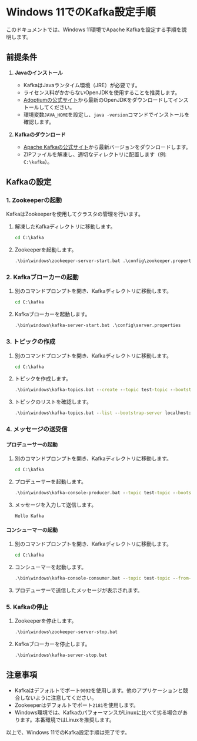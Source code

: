 # Windows 11でのKafka設定手順

このドキュメントでは、Windows 11環境でApache Kafkaを設定する手順を説明します。

## 前提条件
1. **Javaのインストール**
   - KafkaはJavaランタイム環境（JRE）が必要です。
   - ライセンス料がかからないOpenJDKを使用することを推奨します。
   - [Adoptiumの公式サイト](https://adoptium.net/)から最新のOpenJDKをダウンロードしてインストールしてください。
   - 環境変数`JAVA_HOME`を設定し、`java -version`コマンドでインストールを確認します。

2. **Kafkaのダウンロード**
   - [Apache Kafkaの公式サイト](https://kafka.apache.org/downloads)から最新バージョンをダウンロードします。
   - ZIPファイルを解凍し、適切なディレクトリに配置します（例: `C:\kafka`）。

## Kafkaの設定

### 1. Zookeeperの起動
KafkaはZookeeperを使用してクラスタの管理を行います。

1. 解凍したKafkaディレクトリに移動します。
   ```cmd
   cd C:\kafka
   ```

2. Zookeeperを起動します。
   ```cmd
   .\bin\windows\zookeeper-server-start.bat .\config\zookeeper.properties
   ```

### 2. Kafkaブローカーの起動
1. 別のコマンドプロンプトを開き、Kafkaディレクトリに移動します。
   ```cmd
   cd C:\kafka
   ```

2. Kafkaブローカーを起動します。
   ```cmd
   .\bin\windows\kafka-server-start.bat .\config\server.properties
   ```

### 3. トピックの作成
1. 別のコマンドプロンプトを開き、Kafkaディレクトリに移動します。
   ```cmd
   cd C:\kafka
   ```

2. トピックを作成します。
   ```cmd
   .\bin\windows\kafka-topics.bat --create --topic test-topic --bootstrap-server localhost:9092 --partitions 1 --replication-factor 1
   ```

3. トピックのリストを確認します。
   ```cmd
   .\bin\windows\kafka-topics.bat --list --bootstrap-server localhost:9092
   ```

### 4. メッセージの送受信

#### プロデューサーの起動
1. 別のコマンドプロンプトを開き、Kafkaディレクトリに移動します。
   ```cmd
   cd C:\kafka
   ```

2. プロデューサーを起動します。
   ```cmd
   .\bin\windows\kafka-console-producer.bat --topic test-topic --bootstrap-server localhost:9092
   ```

3. メッセージを入力して送信します。
   ```
   Hello Kafka
   ```

#### コンシューマーの起動
1. 別のコマンドプロンプトを開き、Kafkaディレクトリに移動します。
   ```cmd
   cd C:\kafka
   ```

2. コンシューマーを起動します。
   ```cmd
   .\bin\windows\kafka-console-consumer.bat --topic test-topic --from-beginning --bootstrap-server localhost:9092
   ```

3. プロデューサーで送信したメッセージが表示されます。

### 5. Kafkaの停止
1. Zookeeperを停止します。
   ```cmd
   .\bin\windows\zookeeper-server-stop.bat
   ```

2. Kafkaブローカーを停止します。
   ```cmd
   .\bin\windows\kafka-server-stop.bat
   ```

## 注意事項
- Kafkaはデフォルトでポート`9092`を使用します。他のアプリケーションと競合しないように注意してください。
- Zookeeperはデフォルトでポート`2181`を使用します。
- Windows環境では、KafkaのパフォーマンスがLinuxに比べて劣る場合があります。本番環境ではLinuxを推奨します。

以上で、Windows 11でのKafka設定手順は完了です。